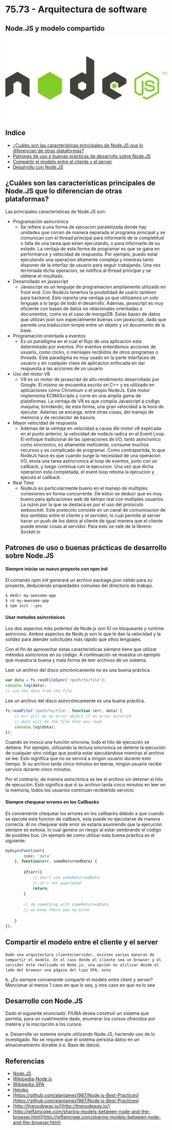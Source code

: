 # 75.73 - Arquitectura de software
## Node.JS y modelo compartido

![logo](https://github.com/recheconea/tp-arquitectura/blob/master/resources/logo.png)

## Indice

- [¿Cuáles son las características principales de Node.JS que lo diferencian de otras plataformas?](#cuales-son-las-caracteristicas-principales-de-nodejs-que-lo-diferencian-de-otras-plataformas) 
- [Patrones de uso o buenas prácticas de desarrollo sobre Node.JS](#patrones-de-uso-o-buenas-practicas-de-desarrollo-sobre-nodejs) 
- [Compartir el modelo entre el cliente y el server](#compartir-el-modelo-entre-el-cliente-y-el-server) 
- [Desarrollo con Node.JS](#desarrollo-con-nodejs) 

## ¿Cuáles son las características principales de Node.JS que lo diferencian de otras plataformas?

Las principales caracteristicas de Node.JS son:
 - Programación asincrónica
 	- Se refiere a una forma de ejecucion paralelizada donde hay unidades que corren de manera separada al programa principal y se comunican con el thread principal para informarle de la completitud o falla de una tarea que esten ejecutando, o para informarle de su estado. La ventaja de esta forma de programar es que se gana en performance y velocidad de respuesta. Por ejemplo, puedo estar ejecutando una operacion altamente compleja y mientras tanto disponer de la interfaz de usuario para seguir trabajando. Una vez terminada dicha operacion, se notifica al thread principal y se obtiene el resultado.
 - Desarrollado en javascript
 	- Javascript es un lenguaje de programacion ampliamente utilizado en front end. Con NodeJs tenemos la posibilidad de usarlo tambien para backend. Esto reporta una ventaja ya que utilizamos un solo lenguaje a lo largo de todo el desarrollo. Ademas, javascript es muy eficiente con bases de datos no relacionales orientadas a documentos, como es el caso de mongoDB. Estas bases de datos que utilizan json son especialmente buenas con javascript, dado que permite una traduccion simple entre un objeto y un documento de la base.
 - Programación orientada a eventos
 	- Es un paradigma en el cual el flujo de una aplicacion esta determinado por eventos. Por eventos entendemos acciones de usuario, como clicks, o mensajes recibidos de otros programas o threads. Este paradigma es muy usado en la parte interfaces de usuario y en cualquier clase de aplicacion enfocada en dar respuesta a las acciones de un usuario
 - Uso del motor V8
 	- V8 es un motor de javascript de alto rendimiento desarrollado por Google. El mismo se encuentra escrito en C++ y es utilizado en aplicaciones como Chromium o el propio NodeJs. Este motor implementa ECMAScripts y corre en una amplia gama de plataformas. La ventaja de V8 es que compila Javascript a codigo maquina, brindando, de esta forma, una gran velocidad a la hora de ejecutar. Ademas se encarga, entre otras cosas, del manejo de memoria y de recolector de basura.
 - Mayor velocidad de respuesta
 	- Ademas de la ventaja en velocidad a causa dle motor v8 explicada en el punto anterior, la velocidad de nodeJs radica en el Event Loop. El enfoque tradicional de las operaciones de I/O, tanto asincronico como sincronico, es altamente ineficiente, consume muchos recursos y es complicado de programar. Como contrapartida, lo que NodeJs hace es que cuando surge la necesidad de una operacion I/O, envia una tarea astincronica al loop de eventos, junto con un callback, y luego continua con la ejecucion. Una vez que dicha operacion esta completada, el event loop retoma la ejecucion y ejecuta el callback.
 - Real Time
 	- NodeJs es particularmente bueno en el manejo de multiples conexiones en forma concurrente. De estoo se deducr que es muy bueno para aplicaciones web de tiempo real con multiples usuarios. La razon por la que se destaca es por el uso del protocolo websocket. Este protocolo consiste en un canal de comunicacion de dos sentidos entre el cliente y el servidor, lo cual permite al server hacer un push de los datos al cliente de igual manera que el cliente puede enviar cosas al servidor. Para esto se vale de la librerio Socket.io

## Patrones de uso o buenas prácticas de desarrollo sobre Node.JS
 
#### Siempre iniciar un nuevo proyecto con npm init

El comando _npm init_ generará un archivo package.json válido para su proyecto, deduciendo propiedades comunes del directorio de trabajo.

```
$ mkdir my-awesome-app
$ cd my-awesome-app
$ npm init --yes
```

#### Usar metodos asincrónicos

Los dos aspectos más potentes de Node.js son IO no bloqueante y runtime asíncrono. Ambos aspectos de Node.js son lo que le dan la velocidad y la solidez para atender solicitudes más rápido que otros lenguajes.

Con el fin de aprovechar estas características siempre tiene que utilizar métodos asíncronos en su código. A continuación se muestra un ejemplo que muestra la buena y mala forma de leer archivos de un sistema.

Leer un archivo del disco sincrónicamente no es una buena práctica.

```javascript
var data = fs.readFileSync('/path/to/file');
console.log(data);
// use the data from the file
```

Lee un archivo del disco asincrónicamente es una buena práctica.

```javascript
fs.readFile('/path/to/file', function (err, data) {
    // err will be an error object if an error occurred
    // data will be the file that was read
    console.log(data);
});
``` 
Cuando se invoca una función síncrona, todo el hilo de ejecución se detiene. Por ejemplo, utilizando la lectura sincronica se detiene la ejecución de cualquier otro código que podría estar ejecutándose mientras el archivo se lee. Esto significa que no se servirá a ningún usuario durante este tiempo. Si su archivo tarda cinco minutos en leerse, ningún usuario recibe servicio durante cinco minutos.

Por el contrario, de manera asincrónica se lee el archivo sin detener el hilo de ejecución. Esto significa que si su archivo tarda cinco minutos en leer en la memoria, todos los usuarios continúan recibiéndo servicio.

#### Siempre chequear errores en los Callbacks

Es conveniente chequear los errores en los callbacks debido a que cuando se ejecute esta funcion de callback, esta puede no ejecutarse de manera correcta. Al no chequear este error se estaría asumiendo que la ejecución siempre es exitosa, lo cual genera un riesgo al estar sembrando el código de posibles bus.
Un ejemplo de como utilizar esta buena práctica es el siguiente.

```javascript
myAsyncFunction({
        some: 'data'
    }, function(err, someReturnedData) {

        if(err){
            // don't use someReturnedData
            // it's not populated
            return;
        }

        // do something with someReturnedData
        // we know there was no error

    }
});
```

## Compartir el modelo entre el cliente y el server
	
	Dado una arquitectura cliente/servidor, existen varias maneras de compartir el modelo. En el caso donde el cliente sea un browser y el servidor este realizado en Node.js, una opción es utilizar desde el lado del browser una página del tipo SPA, esto

  b. ¿Es siempre conveniente compartir el modelo entre client y server? Mencionar al menos 1 caso en que lo sea, y otro caso en que no lo sea

## Desarrollo con Node.JS 

Dado el siguiente enunciado: FIUBA desea construir un sistema que permita, para un cuatrimestre dado, enumerar los cursos ofrecidos por materia y la inscripción a los cursos.

  a. Desarrolle un sistema simple utilizando Node.JS, haciendo uso de lo investigado. No se requiere que el sistema persista datos en un almacenamiento durable (i.e. Base de datos).


## Referencias
- [Node.JS](https://nodejs.org)
- [Wikipedia-Node.js](https://es.wikipedia.org/wiki/Node.js)
- [Wikipedia-SPA](https://es.wikipedia.org/wiki/Single-page_application)
- [Heroku](https://blog.heroku.com/node-habits-2016)
- [https://github.com/alanjames1987/Node.js-Best-Practices](https://github.com/alanjames1987/Node.js-Best-Practices)
- [http://thenodeway.io/](http://thenodeway.io/)
- [http://jeffamcgee.com/sharing-models-between-node-and-the-browser.html](http://jeffamcgee.com/sharing-models-between-node-and-the-browser.html)
